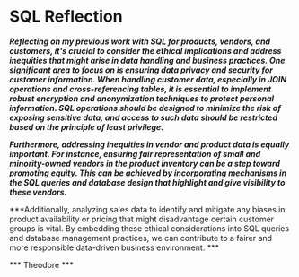 # **SQL Reflection**

***Reflecting on my previous work with SQL for products, vendors, and customers, it's crucial to consider the ethical implications and address inequities that might arise in data handling and business practices. One significant area to focus on is ensuring data privacy and security for customer information. When handling customer data, especially in JOIN operations and cross-referencing tables, it is essential to implement robust encryption and anonymization techniques to protect personal information. SQL operations should be designed to minimize the risk of exposing sensitive data, and access to such data should be restricted based on the principle of least privilege.***

***Furthermore, addressing inequities in vendor and product data is equally important. For instance, ensuring fair representation of small and minority-owned vendors in the product inventory can be a step toward promoting equity. This can be achieved by incorporating mechanisms in the SQL queries and database design that highlight and give visibility to these vendors.***


***Additionally, analyzing sales data to identify and mitigate any biases in product availability or pricing that might disadvantage certain customer groups is vital. By embedding these ethical considerations into SQL queries and database management practices, we can contribute to a fairer and more responsible data-driven business environment. ***




*** Theodore ***















